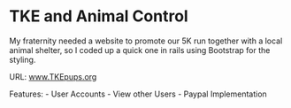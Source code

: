 # TKE and Animal Control

My fraternity needed a website to promote our 5K run together
with a local animal shelter, so I coded up a quick one in rails
using Bootstrap for the styling.

URL: www.TKEpups.org

Features:
	- User Accounts
	- View other Users
	- Paypal Implementation
